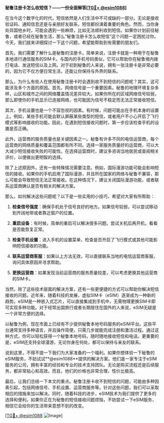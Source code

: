 **秘鲁注册卡怎么收短信？——一份全面解答[[TG💪+ @esim1088](https://t.me/s/esim1088)]**

在当今这个数字化的时代，短信依然是人们生活中不可或缺的一部分。无论是接收验证码、通知信息还是与亲朋好友联系，短信都扮演着重要的角色。然而，当你身处异国他乡时，可能会遇到一些麻烦，比如无法顺利收到短信。如果你计划前往秘鲁，或者已经在秘鲁生活，那么“秘鲁注册卡怎么收短信”这个问题一定困扰过你。今天，我们就来详细探讨一下这个问题，希望能帮助到有需要的朋友们。

首先，我们需要了解什么是秘鲁的注册卡。简单来说，注册卡就是一种用于在秘鲁本地进行通信服务的SIM卡。与国内的手机号码类似，它可以帮助你在秘鲁境内拨打电话、发送短信以及上网。对于初到秘鲁的人来说，拥有一张注册卡是非常必要的，因为它不仅方便日常生活，还能让你保持与外界的联系。

那么，为什么有些人在使用秘鲁注册卡时会遇到收不到短信的问题呢？其实，这可能涉及多个方面的原因。首先，网络信号是一个重要因素。秘鲁的地理环境复杂多样，山区和城市之间的网络覆盖情况差异较大。如果你所在的区域网络信号较弱，那么即使你的手机显示已连接网络，也可能因为信号不稳定而无法正常接收短信。

其次，手机设置也是一个不容忽视的因素。有时候，问题可能出在手机本身的设置上。例如，某些手机可能会默认屏蔽某些类型的短信，或者用户不小心开启了飞行模式等影响接收的功能。因此，在遇到短信接收问题时，第一步应该检查手机的设置是否正确。

此外，运营商的服务质量也是关键因素之一。秘鲁有许多不同的电信运营商，每个运营商的网络质量和覆盖范围都有所不同。选择一家服务质量好的运营商，可以大大减少短信接收失败的可能性。在选择运营商时，建议多咨询当地居民或查阅相关评价，以便做出更明智的选择。

除了上述原因外，还有一些特殊情况需要注意。例如，国际漫游功能可能会影响短信的接收。如果你的手机启用了国际漫游，并且所在国家的网络与秘鲁不兼容，那么可能会导致短信无法正常接收。在这种情况下，建议关闭国际漫游功能，或者联系运营商确认是否有相关的解决方案。

那么，如何解决这些问题呢？以下是一些实用的小技巧，希望对大家有所帮助：

1. **检查信号强度**：确保手机处于信号良好的地方。如果信号较弱，可以尝试移动到开阔地带或者靠近窗户的位置。

2. **重启设备**：有时候，简单的重启可以解决很多问题。尝试关机后再开机，看看是否能恢复正常。

3. **检查手机设置**：进入手机的设置菜单，检查是否开启了飞行模式或其他可能影响短信接收的功能。

4. **联系运营商客服**：如果以上方法无效，可以直接联系当地的电信运营商客服，询问具体原因并寻求帮助。

5. **更换运营商**：如果发现当前运营商的服务质量较差，可以考虑更换其他运营商的SIM卡。

当然，除了这些技术层面的解决方案，还有一些更便捷的方式可以帮助你解决短信接收的问题。近年来，随着科技的发展，虚拟SIM卡（eSIM）逐渐成为一种新的趋势。eSIM是一种嵌入式芯片，可以直接集成到手机中，无需物理更换SIM卡即可实现多种功能。对于经常出国旅行或者长期居住在国外的人来说，eSIM无疑是一个非常方便的选择。

以秘鲁为例，现在市面上已经有不少提供秘鲁本地号码服务的eSIM平台。这些平台通常支持多种语言，并且操作简便，只需几步就能完成注册和激活过程。通过这种方式，你可以轻松获得一个秘鲁本地号码，随时随地接收短信和电话。更重要的是，eSIM还支持全球漫游，无论你身在何处，都可以保持与亲友的联系。

说到这里，不得不提一下我们为大家准备的一个福利。如果你想体验一下秘鲁的eSIM服务，不妨试试**@esim1088**提供的解决方案。他们是一家专注于eSIM服务的公司，拥有丰富的经验和专业的技术支持团队。无论是购买流程还是后续服务，都非常贴心和高效。而且，他们的价格也非常合理，性价比极高。

最后，让我们总结一下本文的重点。秘鲁注册卡收不到短信的问题，可能由多种因素引起，包括网络信号、手机设置、运营商服务等。针对这些问题，我们可以采取相应的措施来加以解决。同时，随着科技的进步，eSIM技术为我们提供了更多的选择和便利。如果你正在为秘鲁的短信接收问题烦恼，不妨尝试一下eSIM服务，相信它会给你的生活带来意想不到的改变。

[[TG💪+ @esim1088](https://t.me/s/esim1088) ![Image](https://i.postimg.cc/4NQfJmqS/Snipaste-2025-05-13-00-14-12.png)]